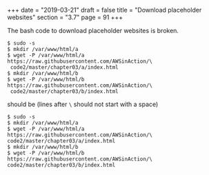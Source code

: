 +++
date = "2019-03-21"
draft = false
title = "Download placeholder websites"
section = "3.7"
page = 91
+++

The bash code to download placeholder websites is broken.

```
$ sudo -s
$ mkdir /var/www/html/a
$ wget -P /var/www/html/a https://raw.githubusercontent.com/AWSinAction/\
 code2/master/chapter03/a/index.html
$ mkdir /var/www/html/b
$ wget -P /var/www/html/b https://raw.githubusercontent.com/AWSinAction/\
 code2/master/chapter03/b/index.html
```

should be (lines after `\` should not start with a space)

```
$ sudo -s
$ mkdir /var/www/html/a
$ wget -P /var/www/html/a https://raw.githubusercontent.com/AWSinAction/\
code2/master/chapter03/a/index.html
$ mkdir /var/www/html/b
$ wget -P /var/www/html/b https://raw.githubusercontent.com/AWSinAction/\
code2/master/chapter03/b/index.html
```
